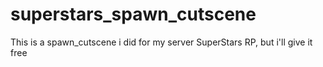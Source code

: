 # superstars_spawn_cutscene
This is a spawn_cutscene i did for my server SuperStars RP, but i'll give it free
